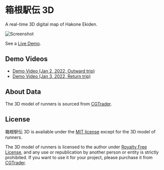 # 箱根駅伝 3D

A real-time 3D digital map of Hakone Ekiden.

![Screenshot](https://nagix.github.io/hakone-ekiden/screenshot1.jpg)

See a [Live Demo](https://nagix.github.io/hakone-ekiden).

## Demo Videos

- [Demo Video (Jan 2, 2022, Outward trip)](https://youtu.be/geb0f2UbY7k)
- [Demo Video (Jan 3, 2022, Return trip)](https://youtu.be/GqBAvVkKpaM)

## About Data

The 3D model of runners is sourced from [CGTrader](https://www.cgtrader.com/3d-models/character/child/characters-2-01a).

## License

箱根駅伝 3D is available under the [MIT license](https://opensource.org/licenses/MIT) except for the 3D model of runners.

The 3D model of runners is licensed to the author under [Royalty Free License](https://www.cgtrader.com/pages/terms-and-conditions), and any use or republication by another person or entity is strictly prohibited. If you want to use it for your project, please purchase it from [CGTrader](https://www.cgtrader.com/3d-models/character/child/characters-2-01a).

